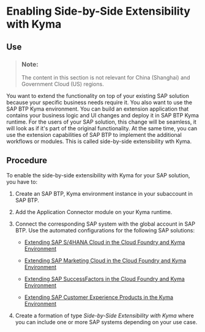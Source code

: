 <!-- loio915405167207476d8f2798256db964bb -->

# Enabling Side-by-Side Extensibility with Kyma



<a name="loio915405167207476d8f2798256db964bb__section_jfw_p1f_lcc"/>

## Use

> ### Note:  
> The content in this section is not relevant for China \(Shanghai\) and Government Cloud \(US\) regions.

You want to extend the functionality on top of your existing SAP solution because your specific business needs require it. You also want to use the SAP BTP Kyma environment. You can build an extension application that contains your business logic and UI changes and deploy it in SAP BTP Kyma runtime. For the users of your SAP solution, this change will be seamless, it will look as if it's part of the original functionality. At the same time, you can use the extension capabilities of SAP BTP to implement the additional workflows or modules. This is called side-by-side extensibility wth Kyma.



<a name="loio915405167207476d8f2798256db964bb__section_swg_41f_lcc"/>

## Procedure

To enable the side-by-side extensibility with Kyma for your SAP solution, you have to:

1.  Create an SAP BTP, Kyma environment instance in your subaccount in SAP BTP.

2.  Add the Application Connector module on your Kyma runtime.

3.  Connect the corresponding SAP system with the global account in SAP BTP. Use the automated configurations for the following SAP solutions:

    -   [Extending SAP S/4HANA Cloud in the Cloud Foundry and Kyma Environment](extending-sap-s-4hana-cloud-in-the-cloud-foundry-and-kyma-environment-40b9e6c.md)

    -   [Extending SAP Marketing Cloud in the Cloud Foundry and Kyma Environment](extending-sap-marketing-cloud-in-the-cloud-foundry-and-kyma-environment-18bb3d9.md)

    -   [Extending SAP SuccessFactors in the Cloud Foundry and Kyma Environment](extending-sap-successfactors-in-the-cloud-foundry-and-kyma-environment-9e33934.md)

    -   [Extending SAP Customer Experience Products in the Kyma Environment](extending-sap-customer-experience-products-in-the-kyma-environment-83df31a.md)


4.  Create a formation of type *Side-by-Side Extensibility with Kyma* where you can include one or more SAP systems depending on your use case.


